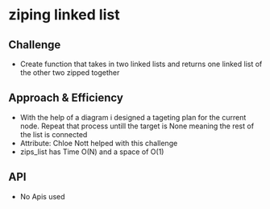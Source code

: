# ziping linked list

## Challenge
- Create function that takes in two linked lists and returns one linked list of the other two zipped together

## Approach & Efficiency
- With the help of a diagram i designed a tageting plan for the current node. Repeat that process untill the target is None meaning the rest of the list is connected
- Attribute:
  Chloe Nott helped with this challenge
- zips_list has Time O(N) and a space of O(1)


## API
- No Apis used
